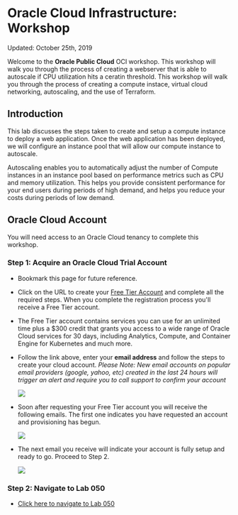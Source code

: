 # Oracle Cloud Infrastructure: Workshop

Updated: October 25th, 2019

Welcome to the **Oracle Public Cloud** OCI workshop. This workshop will walk you through the process of creating a webserver that is able to autoscale if CPU utilization hits a ceratin threshold. This workshop will walk you through the process of creating a compute instace, virtual cloud networking, autoscaling, and the use of Terraform. 

## Introduction

This lab discusses the steps taken to create and setup a compute instance to deploy a web application. Once the web application has been deployed, we will configure an instance pool that will allow our compute instance to autoscale. 

Autoscaling enables you to automatically adjust the number of Compute instances in an instance pool based on performance metrics such as CPU and memory utilization. This helps you provide consistent performance for your end users during periods of high demand, and helps you reduce your costs during periods of low demand.

## Oracle Cloud Account

You will need access to an Oracle Cloud tenancy to complete this workshop.

### **Step 1**: Acquire an Oracle Cloud Trial Account

- Bookmark this page for future reference.

- Click on the URL to create your <a class="trial-link" href="https://myservices.us.oraclecloud.com/mycloud/signup?language=en&sourceType=:ex:tb:::RC_PDMK180212P00140:Docker_HOL&SC=:ex:tb:::RC_PDMK180212P00140:Docker_HOL&pcode=PDMK180212P00140" target="_trial">Free Tier Account</a> and complete all the required steps. When you complete the registration process you'll receive a Free Tier account.  
- The Free Tier account contains services you can use for an unlimited time plus a $300 credit that grants you access to a wide range of Oracle Cloud services for 30 days, including Analytics, Compute, and Container Engine for Kubernetes and much more.
- Follow the link above, enter your **email address** and follow the steps to create your cloud account.  *Please Note:  New email accounts on popular email providers (google, yahoo, etc) created in the last 24 hours will trigger an alert and require you to call support to confirm your account*

  ![](images/cloud-signup.png)

- Soon after requesting your Free Tier account you will receive the following emails.  The first one indicates you have requested an account and provisioning has begun.

  ![](images/signup-email.png)

- The next email you receive will indicate your account is fully setup and ready to go.  Proceed to Step 2.

  ![](images/signup-email-provisioned.png)

### **Step 2**: Navigate to Lab 050

- [Click here to navigate to Lab 050](ODA-Alexa-050.md)
